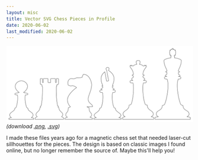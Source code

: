 ```yaml
---
layout: misc
title: Vector SVG Chess Pieces in Profile
date: 2020-06-02
last_modified: 2020-06-02
---
```


![Chess Pieces in profile](../images/misc/vector_chess_pieces.svg)
*(download [.png](../images/misc/raster_chess_pieces.png), [.svg](../images/misc/vector_chess_pieces.svg))*

I made these files years ago for a magnetic chess set that needed laser-cut sillhouettes for the pieces. The design is based on classic images I found online, but no longer remember the source of. Maybe this'll help you!
